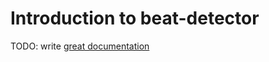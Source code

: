 # Introduction to beat-detector

TODO: write [great documentation](http://jacobian.org/writing/what-to-write/)
